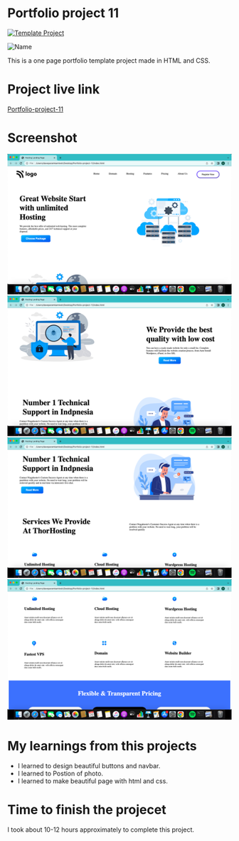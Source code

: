 # Portfolio project 11

[![Template Project](https://img.shields.io/badge/Technologies%20-HTML%2FCSS-brightgreen)](http://www.gnu.org/licenses/agpl-3.0)

![Name](https://img.shields.io/badge/Param-Dave-success)

This is a one page portfolio template project made in HTML and CSS.

# Project live link

[Portfolio-project-11](https://stupendous-cocada-18b64e.netlify.app)

# Screenshot

![Screenshot](./11.1.png)
![Screenshot](./11.2.png)
![Screenshot](./11.3.png)
![Screenshot](./11.4.png)

# My learnings from this projects

- I learned to design beautiful buttons and navbar.
- I learned to Postion of photo.
- I learned to make beautiful page with html and css.




# Time to finish the projecet

I took about 10-12 hours approximately to complete this project.
